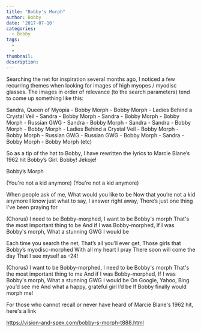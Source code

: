 ```yaml
---
title: "Bobby's Morph"
author: Bobby
date: '2017-07-10'
categories:
  - Bobby
tags:
  - 
  - 
thumbnail: 
description: 
---
```


Searching the net for inspiration several months ago, I noticed a few recurring themes when looking for images of high myopes / myodisc glasses. The images in order of relevance (to the search parameters) tend to come up something like this:

Sandra, Queen of Myopia - Bobby Morph - Bobby Morph - Ladies Behind a Crystal Veil - Sandra - Bobby Morph - Sandra - Bobby Morph - Bobby Morph - Russian GWG - Sandra - Bobby Morph - Sandra - Sandra - Bobby Morph - Bobby Morph - Ladies Behind a Crystal Veil - Bobby Morph - Bobby Morph - Russian GWG - Russian GWG - Bobby Morph - Sandra - Bobby Morph - Bobby Morph (etc)

So as a tip of the hat to Bobby, I have rewritten the lyrics to Marcie Blane’s 1962 hit Bobby’s Girl. Bobby! Jekoje!   

Bobby’s Morph

(You're not a kid anymore)
(You're not a kid anymore)

When people ask of me,
What would you like to be
Now that you’re not a kid anymore
I know just what to say,
I answer right away,
There’s just one thing I've been praying for

(Chorus)
I need to be Bobby-morphed,
I want to be Bobby's morph
That's the most important thing to be
And if I was Bobby-morphed,
If I was Bobby's morph,
What a stunning GWG I would be

Each time you search the net,
That’s all you’ll ever get,
Those girls that Bobby’s myodisc-morphed
With all my heart I pray
There soon will come the day
That I see myself as -24!

(Chorus)
I want to be Bobby-morphed, 
I need to be Bobby's morph
That's the most important thing to me
And if I was Bobby-morphed,
If I was Bobby's morph,
What a stunning GWG I would be
On Google, Yahoo, Bing you’d see me
And what a happy, grateful girl I’d be
If Bobby finally would morph me!


For those who cannot recall or never have heard of Marcie Blane's 1962 hit, here's a link 

https://vision-and-spex.com/bobby-s-morph-t888.html
